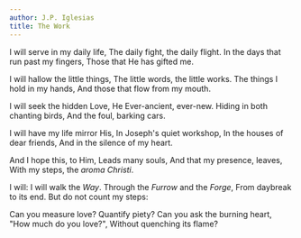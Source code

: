 ```yaml
---
author: J.P. Iglesias
title: The Work
---
```


I will serve in my daily life,
The daily fight, the daily flight.
In the days that run past my fingers,
Those that He has gifted me.

I will hallow the little things,
The little words, the little works.
The things I hold in my hands,
And those that flow from my mouth.

I will seek the hidden Love,
He Ever-ancient, ever-new.
Hiding in both chanting birds,
And the foul, barking cars.

I will have my life mirror His,
In Joseph's quiet workshop,
In the houses of dear friends,
And in the silence of my heart.

And I hope this, to Him,
Leads many souls,
And that my presence, leaves,
With my steps, the *aroma Christi*.

I will: I will walk the *Way*.
Through the *Furrow* and the *Forge*,
From daybreak to its end.
But do not count my steps:

Can you measure love? Quantify piety?
Can you ask the burning heart,
"How much do you love?",
Without quenching its flame?